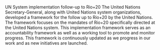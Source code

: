 UN System implementation follow-up to Rio+20
The United Nations Secretary-General, along with United Nations system organizations, developed a framework for the follow up to Rio+20 by the United Nations. The framework focuses on the mandates of Rio+20 specifically directed at the United Nations system. This implementation framework serves as an accountability framework as well as a working tool to promote and monitor progress. This framework is continuously updated as we progress in our work and as new initiatives are launched.
